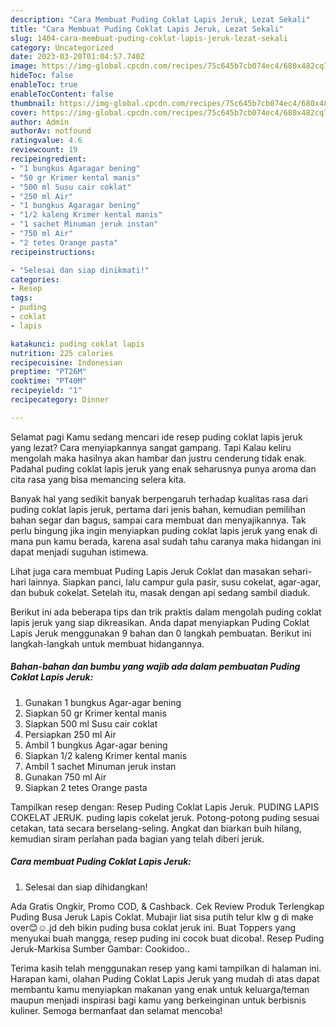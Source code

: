 ```yaml
---
description: "Cara Membuat Puding Coklat Lapis Jeruk, Lezat Sekali"
title: "Cara Membuat Puding Coklat Lapis Jeruk, Lezat Sekali"
slug: 1404-cara-membuat-puding-coklat-lapis-jeruk-lezat-sekali
category: Uncategorized
date: 2023-03-20T01:04:57.740Z
image: https://img-global.cpcdn.com/recipes/75c645b7cb074ec4/680x482cq70/puding-coklat-lapis-jeruk-foto-resep-utama.jpg
hideToc: false
enableToc: true
enableTocContent: false
thumbnail: https://img-global.cpcdn.com/recipes/75c645b7cb074ec4/680x482cq70/puding-coklat-lapis-jeruk-foto-resep-utama.jpg
cover: https://img-global.cpcdn.com/recipes/75c645b7cb074ec4/680x482cq70/puding-coklat-lapis-jeruk-foto-resep-utama.jpg
author: Admin
authorAv: notfound
ratingvalue: 4.6
reviewcount: 19
recipeingredient:
- "1 bungkus Agaragar bening"
- "50 gr Krimer kental manis"
- "500 ml Susu cair coklat"
- "250 ml Air"
- "1 bungkus Agaragar bening"
- "1/2 kaleng Krimer kental manis"
- "1 sachet Minuman jeruk instan"
- "750 ml Air"
- "2 tetes Orange pasta"
recipeinstructions:

- "Selesai dan siap dinikmati!"
categories:
- Resep
tags:
- puding
- coklat
- lapis

katakunci: puding coklat lapis 
nutrition: 225 calories
recipecuisine: Indonesian
preptime: "PT26M"
cooktime: "PT40M"
recipeyield: "1"
recipecategory: Dinner

---
```



Selamat pagi Kamu sedang mencari ide resep puding coklat lapis jeruk yang lezat? Cara menyiapkannya sangat gampang. Tapi Kalau keliru mengolah maka hasilnya akan hambar dan justru cenderung tidak enak. Padahal puding coklat lapis jeruk yang enak seharusnya punya aroma dan cita rasa yang bisa memancing selera kita.


Banyak hal yang sedikit banyak berpengaruh terhadap kualitas rasa dari puding coklat lapis jeruk, pertama dari jenis bahan, kemudian pemilihan bahan segar dan bagus, sampai cara membuat dan menyajikannya. Tak perlu bingung jika ingin menyiapkan puding coklat lapis jeruk yang enak di mana pun kamu berada, karena asal sudah tahu caranya maka hidangan ini dapat menjadi suguhan istimewa.

Lihat juga cara membuat Puding Lapis Jeruk Coklat dan masakan sehari-hari lainnya. Siapkan panci, lalu campur gula pasir, susu cokelat, agar-agar, dan bubuk cokelat. Setelah itu, masak dengan api sedang sambil diaduk.


Berikut ini ada beberapa tips dan trik praktis dalam mengolah puding coklat lapis jeruk yang siap dikreasikan. Anda dapat menyiapkan Puding Coklat Lapis Jeruk menggunakan 9 bahan dan 0 langkah pembuatan. Berikut ini langkah-langkah untuk membuat hidangannya.

<!--inarticleads1-->

##### Bahan-bahan dan bumbu yang wajib ada dalam pembuatan Puding Coklat Lapis Jeruk:

1. Gunakan 1 bungkus Agar-agar bening
1. Siapkan 50 gr Krimer kental manis
1. Siapkan 500 ml Susu cair coklat
1. Persiapkan 250 ml Air
1. Ambil 1 bungkus Agar-agar bening
1. Siapkan 1/2 kaleng Krimer kental manis
1. Ambil 1 sachet Minuman jeruk instan
1. Gunakan 750 ml Air
1. Siapkan 2 tetes Orange pasta


Tampilkan resep dengan: Resep Puding Coklat Lapis Jeruk. PUDING LAPIS COKELAT JERUK. puding lapis cokelat jeruk. Potong-potong puding sesuai cetakan, tata secara berselang-seling. Angkat dan biarkan buih hilang, kemudian siram perlahan pada bagian yang telah diberi jeruk. 

<!--inarticleads2-->

##### Cara membuat Puding Coklat Lapis Jeruk:


1. Selesai dan siap dihidangkan!

Ada Gratis Ongkir, Promo COD, &amp; Cashback. Cek Review Produk Terlengkap Puding Busa Jeruk Lapis Coklat. Mubajir liat sisa putih telur klw g di make over😊☺.jd deh bikin puding busa coklat jeruk ini. Buat Toppers yang menyukai buah mangga, resep puding ini cocok buat dicoba!. Resep Puding Jeruk-Markisa Sumber Gambar: Cookidoo.. 

Terima kasih telah menggunakan resep yang kami tampilkan di halaman ini. Harapan kami, olahan Puding Coklat Lapis Jeruk yang mudah di atas dapat membantu kamu menyiapkan makanan yang enak untuk keluarga/teman maupun menjadi inspirasi bagi kamu yang berkeinginan untuk berbisnis kuliner. Semoga bermanfaat dan selamat mencoba!
